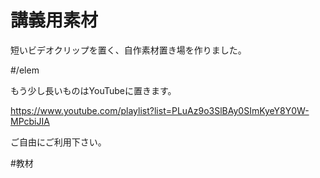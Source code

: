 # 講義用素材

短いビデオクリップを置く、自作素材置き場を作りました。

#/elem 

もう少し長いものはYouTubeに置きます。

https://www.youtube.com/playlist?list=PLuAz9o3SlBAy0SImKyeY8Y0W-MPcbiJIA

ご自由にご利用下さい。

#教材





